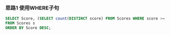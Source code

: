 ### 思路1 使用WHERE子句

```sql
SELECT Score, (SELECT count(DISTINCT score) FROM Scores WHERE score >= s.score) AS Rank
FROM Scores s
ORDER BY Score DESC;
```